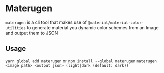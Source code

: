 # Materugen

`materugen` is a cli tool that makes use of `@material/material-color-utilities` to generate material you dynamic color schemes from an Image and output them to JSON

## Usage

`yarn global add materugen` or `npm install --global materugen`
`materugen <image path> <output json> (light|dark (default: dark))`

